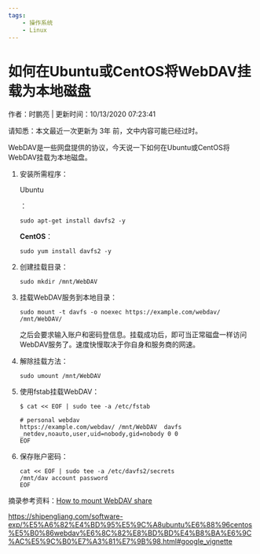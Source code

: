 ```yaml
---
tags:
    - 操作系统
    - Linux
---
```


# 如何在Ubuntu或CentOS将WebDAV挂载为本地磁盘

作者：时鹏亮 | 更新时间：10/13/2020 07:23:41

请知悉：本文最近一次更新为 3年 前，文中内容可能已经过时。

WebDAV是一些网盘提供的协议，今天说一下如何在Ubuntu或CentOS将WebDAV挂载为本地磁盘。

1. 安装所需程序：

   Ubuntu

   ：

   ```
   sudo apt-get install davfs2 -y
   ```

   **CentOS**：

   ```
   sudo yum install davfs2 -y
   ```

2. 创建挂载目录：

   ```
   sudo mkdir /mnt/WebDAV
   ```

3. 挂载WebDAV服务到本地目录：

   ```
   sudo mount -t davfs -o noexec https://example.com/webdav/ /mnt/WebDAV/
   ```

   之后会要求输入账户和密码登信息。挂载成功后，即可当正常磁盘一样访问WebDAV服务了。速度快慢取决于你自身和服务商的网速。

4. 解除挂载方法：

   ```
   sudo umount /mnt/WebDAV
   ```

5. 使用fstab挂载WebDAV：

   ```
   $ cat << EOF | sudo tee -a /etc/fstab
   
   # personal webdav
   https://example.com/webdav/ /mnt/WebDAV  davfs _netdev,noauto,user,uid=nobody,gid=nobody 0 0
   EOF
   ```

6. 保存账户密码：

   ```
   cat << EOF | sudo tee -a /etc/davfs2/secrets
   /mnt/dav account password
   EOF
   ```

摘录参考资料：[How to mount WebDAV share](https://shipengliang.com/go/vlybg5re6p4s)



https://shipengliang.com/software-exp/%E5%A6%82%E4%BD%95%E5%9C%A8ubuntu%E6%88%96centos%E5%B0%86webdav%E6%8C%82%E8%BD%BD%E4%B8%BA%E6%9C%AC%E5%9C%B0%E7%A3%81%E7%9B%98.html#google_vignette